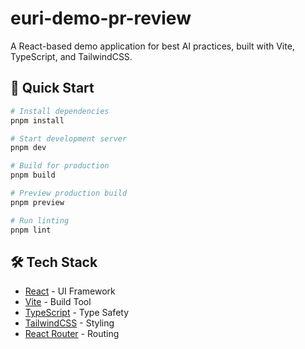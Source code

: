 # euri-demo-pr-review

A React-based demo application for best AI practices, built with Vite, TypeScript, and TailwindCSS. 

## 🚀 Quick Start

```bash
# Install dependencies
pnpm install

# Start development server
pnpm dev 

# Build for production
pnpm build

# Preview production build
pnpm preview

# Run linting
pnpm lint
```

## 🛠️ Tech Stack

- [React](https://react.dev/) - UI Framework
- [Vite](https://vitejs.dev/) - Build Tool
- [TypeScript](https://www.typescriptlang.org/) - Type Safety
- [TailwindCSS](https://tailwindcss.com/) - Styling
- [React Router](https://reactrouter.com/) - Routing


